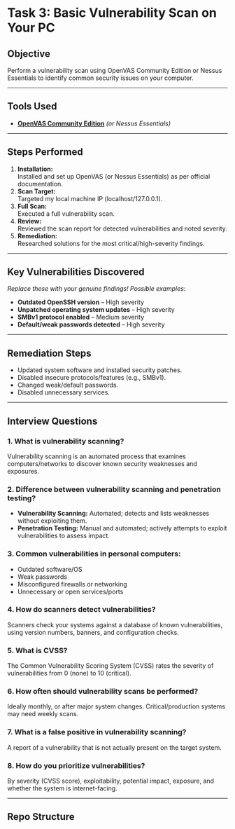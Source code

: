 # Task 3: Basic Vulnerability Scan on Your PC

## Objective

Perform a vulnerability scan using OpenVAS Community Edition or Nessus Essentials to identify common security issues on your computer.

---

## Tools Used

- **[OpenVAS Community Edition](https://www.greenbone.net/en/community-edition/)** *(or Nessus Essentials)*

---

## Steps Performed

1. **Installation:**  
   Installed and set up OpenVAS (or Nessus Essentials) as per official documentation.
2. **Scan Target:**  
   Targeted my local machine IP (localhost/127.0.0.1).
3. **Full Scan:**  
   Executed a full vulnerability scan.
4. **Review:**  
   Reviewed the scan report for detected vulnerabilities and noted severity.
5. **Remediation:**  
   Researched solutions for the most critical/high-severity findings.

---

## Key Vulnerabilities Discovered

*Replace these with your genuine findings! Possible examples:*
- **Outdated OpenSSH version** – High severity
- **Unpatched operating system updates** – High severity
- **SMBv1 protocol enabled** – Medium severity
- **Default/weak passwords detected** – High severity

---

## Remediation Steps

- Updated system software and installed security patches.
- Disabled insecure protocols/features (e.g., SMBv1).
- Changed weak/default passwords.
- Disabled unnecessary services.

---

## Interview Questions

### 1. **What is vulnerability scanning?**
Vulnerability scanning is an automated process that examines computers/networks to discover known security weaknesses and exposures.

### 2. **Difference between vulnerability scanning and penetration testing?**
- **Vulnerability Scanning:** Automated; detects and lists weaknesses without exploiting them.
- **Penetration Testing:** Manual and automated; actively attempts to exploit vulnerabilities to assess impact.

### 3. **Common vulnerabilities in personal computers:**
- Outdated software/OS
- Weak passwords
- Misconfigured firewalls or networking
- Unnecessary or open services/ports

### 4. **How do scanners detect vulnerabilities?**
Scanners check your systems against a database of known vulnerabilities, using version numbers, banners, and configuration checks.

### 5. **What is CVSS?**
The Common Vulnerability Scoring System (CVSS) rates the severity of vulnerabilities from 0 (none) to 10 (critical).

### 6. **How often should vulnerability scans be performed?**
Ideally monthly, or after major system changes. Critical/production systems may need weekly scans.

### 7. **What is a false positive in vulnerability scanning?**
A report of a vulnerability that is not actually present on the target system.

### 8. **How do you prioritize vulnerabilities?**
By severity (CVSS score), exploitability, potential impact, exposure, and whether the system is internet-facing.

---

## Repo Structure

